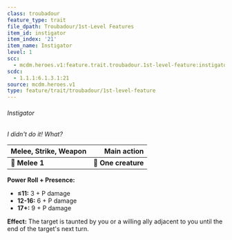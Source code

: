 ```yaml
---
class: troubadour
feature_type: trait
file_dpath: Troubadour/1st-Level Features
item_id: instigator
item_index: '21'
item_name: Instigator
level: 1
scc:
  - mcdm.heroes.v1:feature.trait.troubadour.1st-level-feature:instigator
scdc:
  - 1.1.1:6.1.3.1:21
source: mcdm.heroes.v1
type: feature/trait/troubadour/1st-level-feature
---
```


###### Instigator

*I didn't do it! What?*

| **Melee, Strike, Weapon** |     **Main action** |
| ------------------------- | ------------------: |
| **📏 Melee 1**            | **🎯 One creature** |

**Power Roll + Presence:**

- **≤11:** 3 + P damage
- **12-16:** 6 + P damage
- **17+:** 9 + P damage

**Effect:** The target is taunted by you or a willing ally adjacent to you until the end of the target's next turn.
